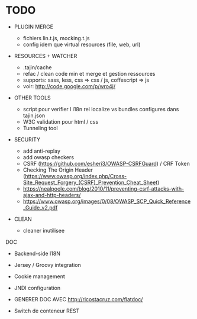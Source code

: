 # TODO #

  * PLUGIN MERGE
    * fichiers lin.t.js, mocking.t.js
    * config idem que virtual resources (file, web, url)

  * RESOURCES + WATCHER
    * .tajin/cache
    * refac / clean code min et merge et gestion ressources
    * supports: sass, less, css => css / js, coffescript => js
    * voir: http://code.google.com/p/wro4j/

  * OTHER TOOLS
    * script pour verifier l i18n rel localize vs bundles configures dans tajin.json
    * W3C validation  pour html / css
    * Tunneling tool

  * SECURITY
    * add anti-replay
    * add owasp checkers
    * CSRF (https://github.com/esheri3/OWASP-CSRFGuard) / CRF Token
    * Checking The Origin Header (https://www.owasp.org/index.php/Cross-Site_Request_Forgery_(CSRF)_Prevention_Cheat_Sheet)
    * https://nealpoole.com/blog/2010/11/preventing-csrf-attacks-with-ajax-and-http-headers/
    * https://www.owasp.org/images/0/08/OWASP_SCP_Quick_Reference_Guide_v2.pdf

  * CLEAN
    * cleaner inutilisee


DOC

  * Backend-side I18N
  * Jersey / Groovy integration
  * Cookie management
  * JNDI configuration

  * GENERER DOC AVEC http://ricostacruz.com/flatdoc/

  * Switch de conteneur REST
